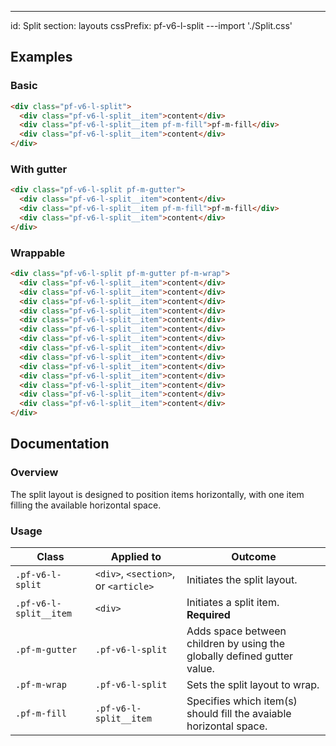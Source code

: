 ---
id: Split
section: layouts
cssPrefix: pf-v6-l-split
---import './Split.css'

## Examples

### Basic

```html
<div class="pf-v6-l-split">
  <div class="pf-v6-l-split__item">content</div>
  <div class="pf-v6-l-split__item pf-m-fill">pf-m-fill</div>
  <div class="pf-v6-l-split__item">content</div>
</div>

```

### With gutter

```html
<div class="pf-v6-l-split pf-m-gutter">
  <div class="pf-v6-l-split__item">content</div>
  <div class="pf-v6-l-split__item pf-m-fill">pf-m-fill</div>
  <div class="pf-v6-l-split__item">content</div>
</div>

```

### Wrappable

```html
<div class="pf-v6-l-split pf-m-gutter pf-m-wrap">
  <div class="pf-v6-l-split__item">content</div>
  <div class="pf-v6-l-split__item">content</div>
  <div class="pf-v6-l-split__item">content</div>
  <div class="pf-v6-l-split__item">content</div>
  <div class="pf-v6-l-split__item">content</div>
  <div class="pf-v6-l-split__item">content</div>
  <div class="pf-v6-l-split__item">content</div>
  <div class="pf-v6-l-split__item">content</div>
  <div class="pf-v6-l-split__item">content</div>
  <div class="pf-v6-l-split__item">content</div>
  <div class="pf-v6-l-split__item">content</div>
  <div class="pf-v6-l-split__item">content</div>
  <div class="pf-v6-l-split__item">content</div>
  <div class="pf-v6-l-split__item">content</div>
</div>

```

## Documentation

### Overview

The split layout is designed to position items horizontally, with one item filling the available horizontal space.

### Usage

| Class | Applied to | Outcome |
| -- | -- | -- |
| `.pf-v6-l-split` | `<div>`, `<section>`, or `<article>` | Initiates the split layout. |
| `.pf-v6-l-split__item` | `<div>` | Initiates a split item. **Required** |
| `.pf-m-gutter` | `.pf-v6-l-split` | Adds space between children by using the globally defined gutter value. |
| `.pf-m-wrap` | `.pf-v6-l-split` | Sets the split layout to wrap. |
| `.pf-m-fill` | `.pf-v6-l-split__item` | Specifies which item(s) should fill the avaiable horizontal space. |
